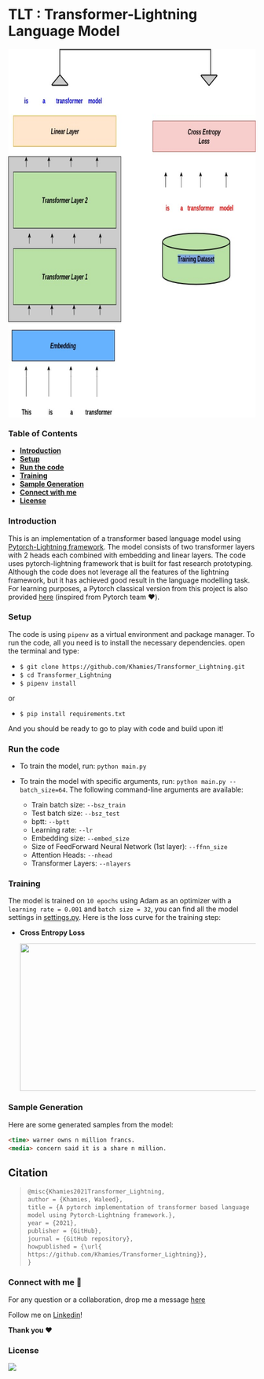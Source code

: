 # TLT : Transformer-Lightning Language Model


<img src="./media/transformer.jpg" align="center" height="750" width="800" >

### Table of Contents

- **[Introduction](#Introduction)**
- **[Setup](#Setup)**
- [**Run the code**](#Run-the-code)
- **[Training](#Training)**
- **[Sample Generation](#Sample-Generation)**
- **[Connect with me](#Connect-with-me)**
- **[License](#License)** 

### Introduction

This is an implementation of a transformer based language model using [Pytorch-Lightning framework](https://www.pytorchlightning.ai/). The model consists of two transformer layers with 2 heads each combined with embedding and linear layers. The code uses pytorch-lightning framework that is built for fast research prototyping. Although the code does not leverage all the features of the lightning framework, but it has achieved good result in the language modelling task. For learning purposes, a Pytorch classical version from this project is also provided [here](https://colab.research.google.com/drive/1zRm0tfD2gYyL2WNd6o_mVC2IY3prAzPV?usp=sharing) (inspired from Pytorch team  :heart:).

### Setup

The code is using `pipenv` as a virtual environment and package manager. To run the code, all you need is to install the necessary dependencies. open the terminal and type:

- `$ git clone https://github.com/Khamies/Transformer_Lightning.git` 
- `$ cd Transformer_Lightning`
- `$ pipenv install`

or

- `$ pip install requirements.txt `

And you should be ready to go to play with code and build upon it!

### Run the code

- To train the model, run: `python main.py`

- To train the model with specific arguments, run: `python main.py --batch_size=64`. The following command-line arguments are available:
  - Train batch size: `--bsz_train`
  - Test batch size: `--bsz_test`
  - bptt: `--bptt`
  - Learning rate: `--lr`
  - Embedding size: `--embed_size`
  - Size of FeedForward Neural Network (1st layer): `--ffnn_size`
  - Attention Heads: `--nhead`
  - Transformer Layers: `--nlayers`

### Training

The model is trained on `10 epochs` using Adam as an optimizer with a `learning rate = 0.001` and `batch size = 32`, you can find all the model settings in [settings.py]( https://github.com/Khamies/Transformer_Lightning/blob/main/settings.py). Here is the loss curve for the training step:

- **Cross Entropy Loss**

  <img src="./media/train_loss.jpg" align="center" height="300" width="500" >

### Sample Generation

Here are some generated samples from the model:

```markdown
<time> warner owns n million francs.
<media> concern said it is a share n million.
```

## Citation

> ```
> @misc{Khamies2021Transformer_Lightning,
> author = {Khamies, Waleed},
> title = {A pytorch implementation of transformer based language model using Pytorch-Lightning framework.},
> year = {2021},
> publisher = {GitHub},
> journal = {GitHub repository},
> howpublished = {\url{ https://github.com/Khamies/Transformer_Lightning}},
> }
> ```

### Connect with me :slightly_smiling_face:

For any question or a collaboration, drop me a message [here](mailto:khamiesw@outlook.com?subject=[GitHub]%20LSTM-Language-Generator%20Repo)

Follow me on [Linkedin](https://www.linkedin.com/in/khamiesw/)!

**Thank you :heart:**

### License 

![](https://img.shields.io/github/license/khamies/Transformer_Lightning)
